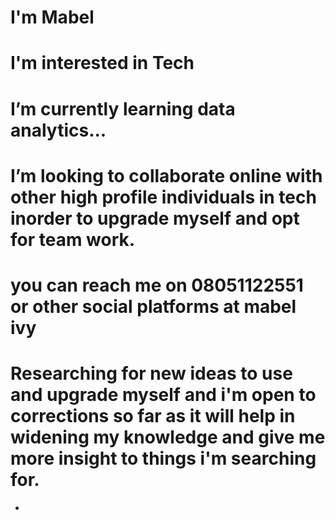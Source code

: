 # I'm Mabel
# I'm interested in Tech
# I’m currently learning data analytics...
# I’m looking to collaborate online with other high profile individuals in tech inorder to upgrade myself and opt for team work. 
# you can reach me on 08051122551 or other social platforms at mabel ivy
# Researching for new ideas to use and upgrade myself and i'm open to corrections so far as it will help in widening my knowledge and give me more insight to things i'm searching for.
- 
